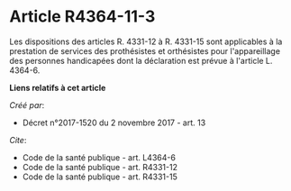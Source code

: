 # Article R4364-11-3

Les dispositions des articles R. 4331-12 à R. 4331-15 sont applicables à la prestation de services des prothésistes et
orthésistes pour l'appareillage des personnes handicapées dont la déclaration est prévue à l'article L. 4364-6.

**Liens relatifs à cet article**

_Créé par_:

  - Décret n°2017-1520 du 2 novembre 2017 - art. 13

_Cite_:

  - Code de la santé publique - art. L4364-6
  - Code de la santé publique - art. R4331-12
  - Code de la santé publique - art. R4331-15
